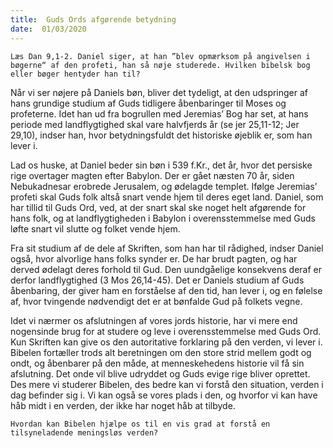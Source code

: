 ```yaml
---
title:  Guds Ords afgørende betydning
date:  01/03/2020
---
```


`Læs Dan 9,1-2. Daniel siger, at han ”blev opmærksom på angivelsen i bøgerne“ af den profeti, han så nøje studerede. Hvilken bibelsk bog eller bøger hentyder han til?`

Når vi ser nøjere på Daniels bøn, bliver det tydeligt, at den udspringer af hans grundige studium af Guds tidligere åbenbaringer til Moses og profeterne. Idet han ud fra bogrullen med Jeremias’ Bog har set, at hans periode med landflygtighed skal vare halvfjerds år (se jer 25,11-12; Jer 29,10), indser han, hvor betydningsfuldt det historiske øjeblik er, som han lever i.

Lad os huske, at Daniel beder sin bøn i 539 f.Kr., det år, hvor det persiske rige overtager magten efter Babylon. Der er gået næsten 70 år, siden Nebukadnesar erobrede Jerusalem, og ødelagde templet. Ifølge Jeremias’ profeti skal Guds folk altså snart vende hjem til deres eget land. Daniel, som har tillid til Guds Ord, ved, at der snart skal ske noget helt afgørende for hans folk, og at landflygtigheden i Babylon i overensstemmelse med Guds løfte snart vil slutte og folket vende hjem.

Fra sit studium af de dele af Skriften, som han har til rådighed, indser Daniel også, hvor alvorlige hans folks synder er. De har brudt pagten, og har derved ødelagt deres forhold til Gud. Den uundgåelige konsekvens deraf er derfor landflygtighed (3 Mos 26,14-45). Det er Daniels studium af Guds åbenbaring, der giver ham en forståelse af den tid, han lever i, og en følelse af, hvor tvingende nødvendigt det er at bønfalde Gud på folkets vegne.

Idet vi nærmer os afslutningen af vores jords historie, har vi mere end nogensinde brug for at studere og leve i overensstemmelse med Guds Ord. Kun Skriften kan give os den autoritative forklaring på den verden, vi lever i. Bibelen fortæller trods alt beretningen om den store strid mellem godt og ondt, og åbenbarer på den måde, at menneskehedens historie vil få sin afslutning. Det onde vil blive udryddet og Guds evige rige bliver oprettet. Des mere vi studerer Bibelen, des bedre kan vi forstå den situation, verden i dag befinder sig i. Vi kan også se vores plads i den, og hvorfor vi kan have håb midt i en verden, der ikke har noget håb at tilbyde.

`Hvordan kan Bibelen hjælpe os til en vis grad at forstå en tilsyneladende meningsløs verden?`